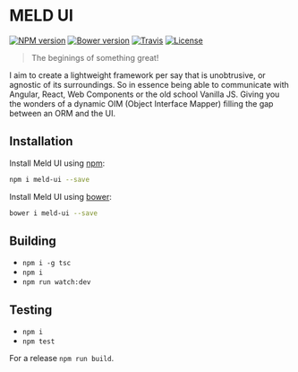 MELD UI
=======

[![NPM version](https://img.shields.io/npm/v/meld-ui.svg?style=flat-square)](https://www.npmjs.com/package/meld-ui)
[![Bower version](https://img.shields.io/bower/v/meld-ui.svg?style=flat-square)](https://github.com/maraisr/meld-ui)
[![Travis](https://img.shields.io/travis/maraisr/meld-ui.svg?style=flat-square)](https://travis-ci.org/maraisr/meld-ui)
[![License](https://img.shields.io/npm/l/meld-ui.svg?style=flat-square)](https://github.com/maraisr/meld-ui/blob/master/LICENSE.md)

> The beginings of something great!

I aim to create a lightweight framework per say that is unobtrusive, or agnostic of its surroundings. So in essence being able to communicate with Angular, React, Web Components or the old school Vanilla JS. Giving you the wonders of a dynamic OIM (Object Interface Mapper) filling the gap between an ORM and the UI.

## Installation
Install Meld UI using [npm](https://docs.npmjs.com/):
```sh
npm i meld-ui --save
```

Install Meld UI using [bower](http://bower.io/#getting-started):
```sh
bower i meld-ui --save
```

## Building
- `npm i -g tsc`
- `npm i`
- `npm run watch:dev`

## Testing
- `npm i`
- `npm test`

For a release `npm run build`.
